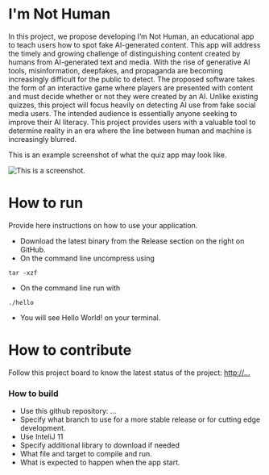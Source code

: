 # I'm Not Human
In this project, we propose developing I’m Not Human, an educational app to teach users how to spot fake AI-generated content. This app will address the timely and growing challenge of distinguishing content created by humans from AI-generated text and media. With the rise of generative AI tools, misinformation, deepfakes, and propaganda are becoming increasingly difficult for the public to detect. The proposed software takes the form of an interactive game where players are presented with content and must decide whether or not they were created by an AI. Unlike existing quizzes, this project will focus heavily on detecting AI use from fake social media users. The intended audience is essentially anyone seeking to improve their AI literacy. This project provides users with a valuable tool to determine reality in an era where the line between human and machine is increasingly blurred.

This is an example screenshot of what the quiz app may look like.

![This is a screenshot.](<img width="1711" height="834" alt="image" src="https://github.com/user-attachments/assets/e9b1c1b8-09e8-486f-ab38-3aee58f03607" />
)
# How to run
Provide here instructions on how to use your application.   
- Download the latest binary from the Release section on the right on GitHub.  
- On the command line uncompress using
```
tar -xzf  
```
- On the command line run with
```
./hello
```
- You will see Hello World! on your terminal. 

# How to contribute
Follow this project board to know the latest status of the project: [http://...]([http://...])  

### How to build
- Use this github repository: ... 
- Specify what branch to use for a more stable release or for cutting edge development.  
- Use InteliJ 11
- Specify additional library to download if needed 
- What file and target to compile and run. 
- What is expected to happen when the app start. 
